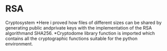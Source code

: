 # RSA
Cryptosystem
*Here i proved how files of different sizes can be shared by generating public andprivate  keys  with  the  implementation  of  the  RSA  algorithmand SHA256. *Cryptodome library function is imported which contains all the cryptographic functions suitable for the python environment.
